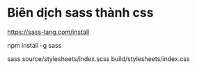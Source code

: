 # Biên dịch sass thành css
https://sass-lang.com/install

npm install -g sass

sass source/stylesheets/index.scss build/stylesheets/index.css
